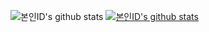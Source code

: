 ![본인ID's github stats](https://github-readme-stats.vercel.app/api?username=rheech22&show_icons=true&&title_color=2ed573&icon_color=004386&layout=compact&hide_border=true&theme=discord_old_blurple)
[![본인ID's github stats](https://github-readme-stats.vercel.app/api/top-langs/?username=rheech22&show_icons=true&hide_border=true&title_color=2ed573&icon_color=004386&layout=compact&theme=discord_old_blurple)](https://github.com/rheech22)
